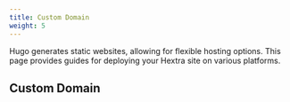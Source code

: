```yaml
---
title: Custom Domain
weight: 5
---
```


Hugo generates static websites, allowing for flexible hosting options.
This page provides guides for deploying your Hextra site on various platforms.

<!--more-->


## Custom Domain